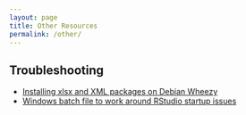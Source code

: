 ```yaml
---
layout: page
title: Other Resources
permalink: /other/
---
```


## Troubleshooting

- [Installing xlsx and XML packages on Debian Wheezy](http://allanino.me/blog/programming/installing-some-r-packages/)
- [Windows batch file to work around RStudio startup issues](https://github.com/stepds/contrib-DataScienceSpecialization/blob/master/README.md)
